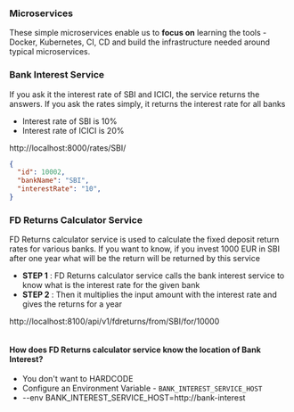 ### Microservices

These simple microservices enable us to **focus on** learning the tools - Docker, Kubernetes, CI, CD and  build the infrastructure needed around typical microservices.

### Bank Interest Service

If you ask it the interest rate of SBI and ICICI, the service returns the answers.
If you ask the rates simply, it returns the interest rate for all banks
- Interest rate of SBI is 10%
- Interest rate of ICICI is 20%

http://localhost:8000/rates/SBI/

```json
{
  "id": 10002,
  "bankName": "SBI",
  "interestRate": "10",
}
```

### FD Returns Calculator Service

FD Returns calculator service is used to calculate the fixed deposit return rates for various banks. If you want to know, if you invest 1000 EUR in SBI after one year what will be the return will be returned by this service
- **STEP 1** : FD Returns calculator service calls the bank interest service to know what is the interest rate for the given bank
- **STEP 2** : Then it multiplies the input amount with the interest rate and gives the returns for a year

http://localhost:8100/api/v1/fdreturns/from/SBI/for/10000

```json

```

#### How does FD Returns calculator service know the location of Bank Interest?
- You don't want to HARDCODE
- Configure an Environment Variable - `BANK_INTEREST_SERVICE_HOST`
- --env BANK_INTEREST_SERVICE_HOST=http://bank-interest
